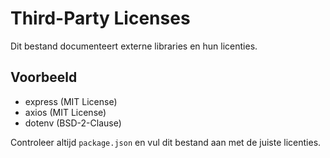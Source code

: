 # Third-Party Licenses

Dit bestand documenteert externe libraries en hun licenties.

## Voorbeeld
- express (MIT License)
- axios (MIT License)
- dotenv (BSD-2-Clause)

Controleer altijd `package.json` en vul dit bestand aan met de juiste licenties.
